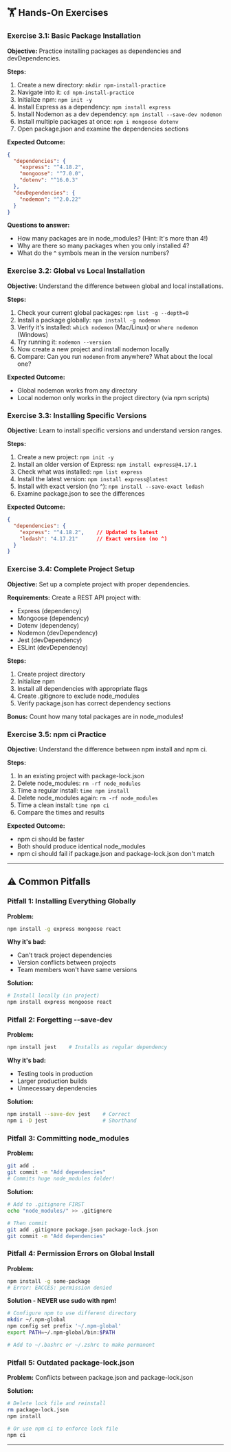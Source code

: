 ## 🏋️ Hands-On Exercises

### Exercise 3.1: Basic Package Installation

**Objective:** Practice installing packages as dependencies and devDependencies.

**Steps:**
1. Create a new directory: `mkdir npm-install-practice`
2. Navigate into it: `cd npm-install-practice`
3. Initialize npm: `npm init -y`
4. Install Express as a dependency: `npm install express`
5. Install Nodemon as a dev dependency: `npm install --save-dev nodemon`
6. Install multiple packages at once: `npm i mongoose dotenv`
7. Open package.json and examine the dependencies sections

**Expected Outcome:**
```json
{
  "dependencies": {
    "express": "^4.18.2",
    "mongoose": "^7.0.0",
    "dotenv": "^16.0.3"
  },
  "devDependencies": {
    "nodemon": "^2.0.22"
  }
}
```

**Questions to answer:**
- How many packages are in node_modules? (Hint: It's more than 4!)
- Why are there so many packages when you only installed 4?
- What do the ^ symbols mean in the version numbers?

### Exercise 3.2: Global vs Local Installation

**Objective:** Understand the difference between global and local installations.

**Steps:**
1. Check your current global packages: `npm list -g --depth=0`
2. Install a package globally: `npm install -g nodemon`
3. Verify it's installed: `which nodemon` (Mac/Linux) or `where nodemon` (Windows)
4. Try running it: `nodemon --version`
5. Now create a new project and install nodemon locally
6. Compare: Can you run `nodemon` from anywhere? What about the local one?

**Expected Outcome:**
- Global nodemon works from any directory
- Local nodemon only works in the project directory (via npm scripts)

### Exercise 3.3: Installing Specific Versions

**Objective:** Learn to install specific versions and understand version ranges.

**Steps:**
1. Create a new project: `npm init -y`
2. Install an older version of Express: `npm install express@4.17.1`
3. Check what was installed: `npm list express`
4. Install the latest version: `npm install express@latest`
5. Install with exact version (no ^): `npm install --save-exact lodash`
6. Examine package.json to see the differences

**Expected Outcome:**
```json
{
  "dependencies": {
    "express": "^4.18.2",    // Updated to latest
    "lodash": "4.17.21"      // Exact version (no ^)
  }
}
```

### Exercise 3.4: Complete Project Setup

**Objective:** Set up a complete project with proper dependencies.

**Requirements:**
Create a REST API project with:
- Express (dependency)
- Mongoose (dependency)
- Dotenv (dependency)
- Nodemon (devDependency)
- Jest (devDependency)
- ESLint (devDependency)

**Steps:**
1. Create project directory
2. Initialize npm
3. Install all dependencies with appropriate flags
4. Create .gitignore to exclude node_modules
5. Verify package.json has correct dependency sections

**Bonus:** Count how many total packages are in node_modules!

### Exercise 3.5: npm ci Practice

**Objective:** Understand the difference between npm install and npm ci.

**Steps:**
1. In an existing project with package-lock.json
2. Delete node_modules: `rm -rf node_modules`
3. Time a regular install: `time npm install`
4. Delete node_modules again: `rm -rf node_modules`
5. Time a clean install: `time npm ci`
6. Compare the times and results

**Expected Outcome:**
- npm ci should be faster
- Both should produce identical node_modules
- npm ci should fail if package.json and package-lock.json don't match

---

## ⚠️ Common Pitfalls

### Pitfall 1: Installing Everything Globally

**Problem:**
```bash
npm install -g express mongoose react
```

**Why it's bad:**
- Can't track project dependencies
- Version conflicts between projects
- Team members won't have same versions

**Solution:**
```bash
# Install locally (in project)
npm install express mongoose react
```

### Pitfall 2: Forgetting --save-dev

**Problem:**
```bash
npm install jest    # Installs as regular dependency
```

**Why it's bad:**
- Testing tools in production
- Larger production builds
- Unnecessary dependencies

**Solution:**
```bash
npm install --save-dev jest    # Correct
npm i -D jest                  # Shorthand
```

### Pitfall 3: Committing node_modules

**Problem:**
```bash
git add .
git commit -m "Add dependencies"
# Commits huge node_modules folder!
```

**Solution:**
```bash
# Add to .gitignore FIRST
echo "node_modules/" >> .gitignore

# Then commit
git add .gitignore package.json package-lock.json
git commit -m "Add dependencies"
```

### Pitfall 4: Permission Errors on Global Install

**Problem:**
```bash
npm install -g some-package
# Error: EACCES: permission denied
```

**Solution - NEVER use sudo with npm!**
```bash
# Configure npm to use different directory
mkdir ~/.npm-global
npm config set prefix '~/.npm-global'
export PATH=~/.npm-global/bin:$PATH

# Add to ~/.bashrc or ~/.zshrc to make permanent
```

### Pitfall 5: Outdated package-lock.json

**Problem:** Conflicts between package.json and package-lock.json

**Solution:**
```bash
# Delete lock file and reinstall
rm package-lock.json
npm install

# Or use npm ci to enforce lock file
npm ci
```

---
